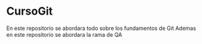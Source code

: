 # CursoGit
En este repositorio se abordara todo sobre los fundamentos de Git
Ademas en este repositorio se abordara la rama de QA
